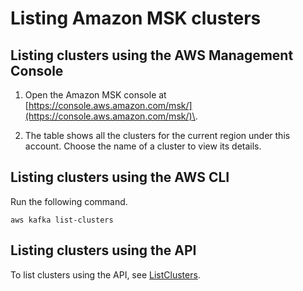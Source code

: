 # Listing Amazon MSK clusters<a name="msk-list-clusters"></a>

## Listing clusters using the AWS Management Console<a name="list-clusters-console"></a>

1. Open the Amazon MSK console at [https://console.aws.amazon.com/msk/](https://console.aws.amazon.com/msk/)\.

1. The table shows all the clusters for the current region under this account\. Choose the name of a cluster to view its details\.

## Listing clusters using the AWS CLI<a name="list-clusters-cli"></a>

Run the following command\.

```
aws kafka list-clusters
```

## Listing clusters using the API<a name="list-clusters-api"></a>

To list clusters using the API, see [ListClusters](https://docs.aws.amazon.com//msk/1.0/apireference/clusters.html#ListClusters)\.